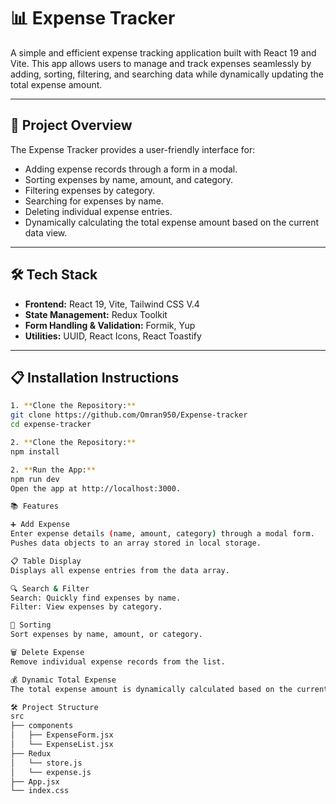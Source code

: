 # 📊 Expense Tracker  

A simple and efficient expense tracking application built with React 19 and Vite. This app allows users to manage and track expenses seamlessly by adding, sorting, filtering, and searching data while dynamically updating the total expense amount.  

---

## 🚀 Project Overview  

The Expense Tracker provides a user-friendly interface for:  
- Adding expense records through a form in a modal.  
- Sorting expenses by name, amount, and category.  
- Filtering expenses by category.  
- Searching for expenses by name.  
- Deleting individual expense entries.  
- Dynamically calculating the total expense amount based on the current data view.  

---

## 🛠 Tech Stack  

- **Frontend:** React 19, Vite, Tailwind CSS V.4  
- **State Management:** Redux Toolkit  
- **Form Handling & Validation:** Formik, Yup  
- **Utilities:** UUID, React Icons, React Toastify  

---
## 📋 Installation Instructions  
```bash
1. **Clone the Repository:**  
git clone https://github.com/Omran950/Expense-tracker
cd expense-tracker

2. **Clone the Repository:**  
npm install

2. **Run the App:**
npm run dev
Open the app at http://localhost:3000.

📚 Features

➕ Add Expense
Enter expense details (name, amount, category) through a modal form.
Pushes data objects to an array stored in local storage.

📋 Table Display
Displays all expense entries from the data array.

🔍 Search & Filter
Search: Quickly find expenses by name.
Filter: View expenses by category.

🔄 Sorting
Sort expenses by name, amount, or category.

🗑 Delete Expense
Remove individual expense records from the list.

💰 Dynamic Total Expense
The total expense amount is dynamically calculated based on the current search or filter results.

🛠 Project Structure
src
├── components
│   ├── ExpenseForm.jsx
│   └── ExpenseList.jsx
├── Redux
│   └── store.js
│   └── expense.js
├── App.jsx
└── index.css
